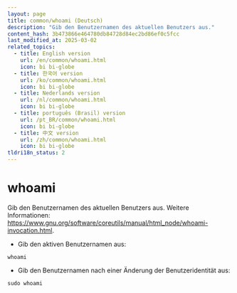 ```yaml
---
layout: page
title: common/whoami (Deutsch)
description: "Gib den Benutzernamen des aktuellen Benutzers aus."
content_hash: 3b473866e464780db84728d84ec2bd86ef0c5fcc
last_modified_at: 2025-03-02
related_topics:
  - title: English version
    url: /en/common/whoami.html
    icon: bi bi-globe
  - title: 한국어 version
    url: /ko/common/whoami.html
    icon: bi bi-globe
  - title: Nederlands version
    url: /nl/common/whoami.html
    icon: bi bi-globe
  - title: português (Brasil) version
    url: /pt_BR/common/whoami.html
    icon: bi bi-globe
  - title: 中文 version
    url: /zh/common/whoami.html
    icon: bi bi-globe
tldri18n_status: 2
---
```

# whoami

Gib den Benutzernamen des aktuellen Benutzers aus.
Weitere Informationen: <https://www.gnu.org/software/coreutils/manual/html_node/whoami-invocation.html>.

- Gib den aktiven Benutzernamen aus:

`whoami`

- Gib den Benutzernamen nach einer Änderung der Benutzeridentität aus:

`sudo whoami`
